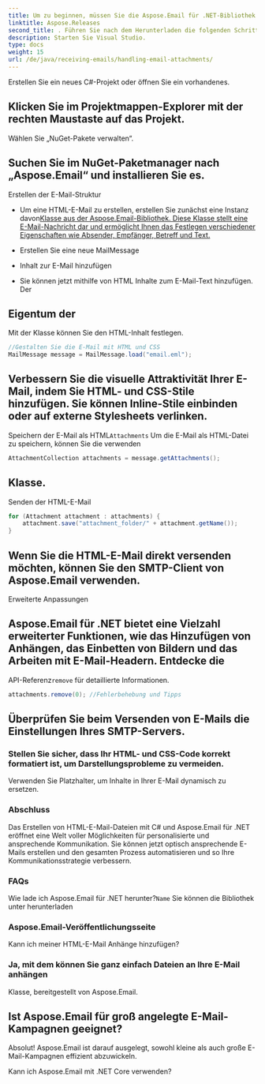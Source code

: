 ```yaml
---
title: Um zu beginnen, müssen Sie die Aspose.Email für .NET-Bibliothek installieren. Sie können es von den Aspose.Releases herunterladen:
linktitle: Aspose.Releases
second_title: . Führen Sie nach dem Herunterladen die folgenden Schritte aus:
description: Starten Sie Visual Studio.
type: docs
weight: 15
url: /de/java/receiving-emails/handling-email-attachments/
---
```


Erstellen Sie ein neues C#-Projekt oder öffnen Sie ein vorhandenes.

## Klicken Sie im Projektmappen-Explorer mit der rechten Maustaste auf das Projekt.

Wählen Sie „NuGet-Pakete verwalten“.

## Suchen Sie im NuGet-Paketmanager nach „Aspose.Email“ und installieren Sie es.

Erstellen der E-Mail-Struktur

-  Um eine HTML-E-Mail zu erstellen, erstellen Sie zunächst eine Instanz davon[Klasse aus der Aspose.Email-Bibliothek. Diese Klasse stellt eine E-Mail-Nachricht dar und ermöglicht Ihnen das Festlegen verschiedener Eigenschaften wie Absender, Empfänger, Betreff und Text.](https://releases.aspose.com/email/java/)

-  Erstellen Sie eine neue MailMessage

- Inhalt zur E-Mail hinzufügen

-  Sie können jetzt mithilfe von HTML Inhalte zum E-Mail-Text hinzufügen. Der

##  Eigentum der

 Mit der Klasse können Sie den HTML-Inhalt festlegen.

```java
//Gestalten Sie die E-Mail mit HTML und CSS
MailMessage message = MailMessage.load("email.eml");
```

## Verbessern Sie die visuelle Attraktivität Ihrer E-Mail, indem Sie HTML- und CSS-Stile hinzufügen. Sie können Inline-Stile einbinden oder auf externe Stylesheets verlinken.

Speichern der E-Mail als HTML`Attachments` Um die E-Mail als HTML-Datei zu speichern, können Sie die verwenden

```java
AttachmentCollection attachments = message.getAttachments();
```

##  Klasse.

Senden der HTML-E-Mail

```java
for (Attachment attachment : attachments) {
    attachment.save("attachment_folder/" + attachment.getName());
}
```

## Wenn Sie die HTML-E-Mail direkt versenden möchten, können Sie den SMTP-Client von Aspose.Email verwenden.

Erweiterte Anpassungen

##  Aspose.Email für .NET bietet eine Vielzahl erweiterter Funktionen, wie das Hinzufügen von Anhängen, das Einbetten von Bildern und das Arbeiten mit E-Mail-Headern. Entdecke die

API-Referenz`remove` für detaillierte Informationen.

```java
attachments.remove(0); //Fehlerbehebung und Tipps
```

## Überprüfen Sie beim Versenden von E-Mails die Einstellungen Ihres SMTP-Servers.

### Stellen Sie sicher, dass Ihr HTML- und CSS-Code korrekt formatiert ist, um Darstellungsprobleme zu vermeiden.

Verwenden Sie Platzhalter, um Inhalte in Ihrer E-Mail dynamisch zu ersetzen.

### Abschluss

Das Erstellen von HTML-E-Mail-Dateien mit C# und Aspose.Email für .NET eröffnet eine Welt voller Möglichkeiten für personalisierte und ansprechende Kommunikation. Sie können jetzt optisch ansprechende E-Mails erstellen und den gesamten Prozess automatisieren und so Ihre Kommunikationsstrategie verbessern.

### FAQs

Wie lade ich Aspose.Email für .NET herunter?`Name` Sie können die Bibliothek unter herunterladen

### Aspose.Email-Veröffentlichungsseite

Kann ich meiner HTML-E-Mail Anhänge hinzufügen?

###  Ja, mit dem können Sie ganz einfach Dateien an Ihre E-Mail anhängen

 Klasse, bereitgestellt von Aspose.Email.

## Ist Aspose.Email für groß angelegte E-Mail-Kampagnen geeignet?

Absolut! Aspose.Email ist darauf ausgelegt, sowohl kleine als auch große E-Mail-Kampagnen effizient abzuwickeln.

Kann ich Aspose.Email mit .NET Core verwenden?